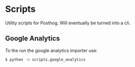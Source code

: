 # Scripts

Utility scripts for Posthog. Will eventually be turned into a cli.

## Google Analytics

To the run the google analytics importer use:

```bash
$ python -m scripts.google_analytics
```